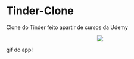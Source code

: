# Tinder-Clone
Clone do Tinder feito apartir de cursos da Udemy

<p align="center">
    <img windth="470" src="Tinder/Assets.xcassets/ezgif.com-gif">

gif do app! 
